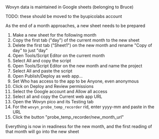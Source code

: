 Wovyn data is maintained in Google sheets (belonging to Bruce)

TODO: these should be moved to the byupicolabs account

As the end of a month approaches, a new sheet needs to be prepared

1. Make a new sheet for the following month
1. Copy the first tab ("day") of the current month to the new sheet
1. Delete the first tab ("Sheet1") on the new month and rename "Copy of day" to just "day"
1. Open Tools/Script Editor on the current month
1. Select All and copy the script
1. Open Tools/Script Editor on the new month and name the project
1. Select All and paste the script
1. Open Publish/Deploy as web app... 
1. Set Who has access to the app to be Anyone, even anonymous
1. Click on Deploy and Review permissions
1. Select the Google account and Allow all access
1. Select all and copy the Current web app URL
1. Open the Wovyn pico and its Testing tab
1. For the `wovyn_probe_temp_recorder` rid, enter yyyy-mm and paste in the URL
1. Click the button "probe_temp_recorder/new_month_url"

Everything is now in readiness for the new month, and the first reading of that month will go into the new sheet
